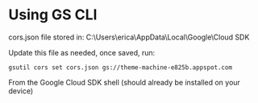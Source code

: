 # Using GS CLI

cors.json file stored in: C:\Users\erica\AppData\Local\Google\Cloud SDK

Update this file as needed, once saved, run:

    gsutil cors set cors.json gs://theme-machine-e825b.appspot.com

From the Google Cloud SDK shell (should already be installed on your device)